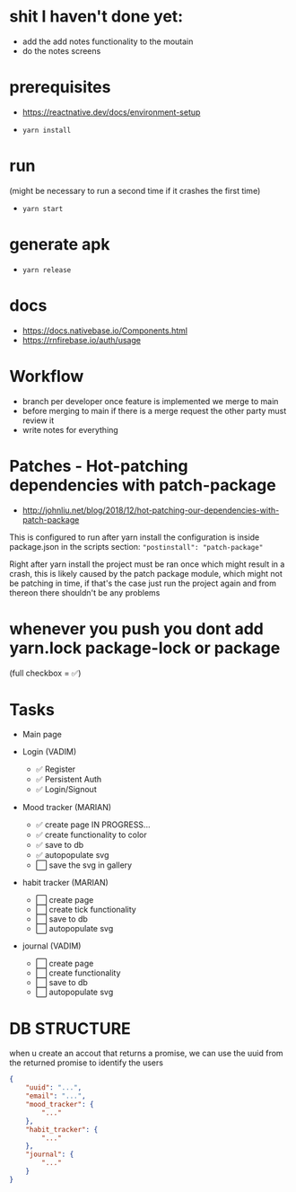 # shit I haven't done yet:

- add the add notes functionality to the moutain
- do the notes screens

# prerequisites

- https://reactnative.dev/docs/environment-setup

- `yarn install`

# run

(might be necessary to run a second time if it crashes the first time)

- `yarn start`

# generate apk

- `yarn release`

# docs

- https://docs.nativebase.io/Components.html
- https://rnfirebase.io/auth/usage

# Workflow

- branch per developer once feature is implemented we merge to main
- before merging to main if there is a merge request the other party must review it
- write notes for everything

# Patches - Hot-patching dependencies with patch-package

- http://johnliu.net/blog/2018/12/hot-patching-our-dependencies-with-patch-package

This is configured to run after yarn install the configuration is inside package.json in the scripts section: `"postinstall": "patch-package"`

Right after yarn install the project must be ran once which might result in a crash, this is likely caused by the patch package module, which might not be patching in time, if that's the case just run the project again and from thereon there shouldn't be any problems

# whenever you push you dont add yarn.lock package-lock or package

(full checkbox = ✅)

# Tasks

- Main page
- Login (VADIM)

  - ✅ Register
  - ✅ Persistent Auth
  - ✅ Login/Signout

- Mood tracker (MARIAN)

  - ✅ create page
    IN PROGRESS...
  - ✅ create functionality to color
  - ✅ save to db
  - ✅ autopopulate svg
  - ⬜️ save the svg in gallery

- habit tracker (MARIAN)

  - ⬜️ create page
  - ⬜️ create tick functionality
  - ⬜️ save to db
  - ⬜️ autopopulate svg

- journal (VADIM)
  - ⬜️ create page
  - ⬜️ create functionality
  - ⬜️ save to db
  - ⬜️ autopopulate svg

# DB STRUCTURE

when u create an accout that returns a promise, we can use the uuid from the returned promise to identify the users

```json
{
    "uuid": "...",
    "email": "...",
    "mood_tracker": {
        "..."
    },
    "habit_tracker": {
        "..."
    },
    "journal": {
        "..."
    }
}
```
